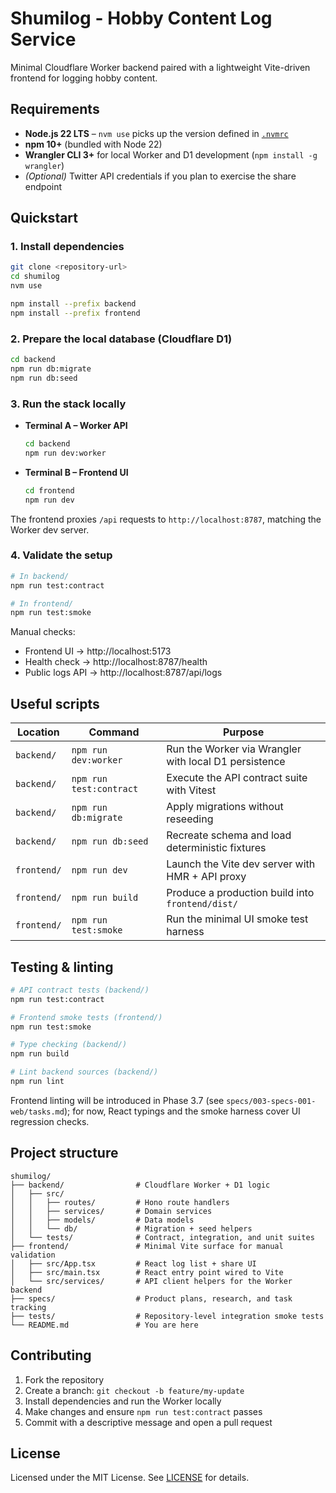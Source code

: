 # Shumilog - Hobby Content Log Service

Minimal Cloudflare Worker backend paired with a lightweight Vite-driven frontend for logging hobby content.

## Requirements

- **Node.js 22 LTS** – `nvm use` picks up the version defined in [`.nvmrc`](./.nvmrc)
- **npm 10+** (bundled with Node 22)
- **Wrangler CLI 3+** for local Worker and D1 development (`npm install -g wrangler`)
- *(Optional)* Twitter API credentials if you plan to exercise the share endpoint

## Quickstart

### 1. Install dependencies

```bash
git clone <repository-url>
cd shumilog
nvm use

npm install --prefix backend
npm install --prefix frontend
```

### 2. Prepare the local database (Cloudflare D1)

```bash
cd backend
npm run db:migrate
npm run db:seed
```

### 3. Run the stack locally

- **Terminal A – Worker API**

  ```bash
  cd backend
  npm run dev:worker
  ```

- **Terminal B – Frontend UI**

  ```bash
  cd frontend
  npm run dev
  ```

The frontend proxies `/api` requests to `http://localhost:8787`, matching the Worker dev server.

### 4. Validate the setup

```bash
# In backend/
npm run test:contract

# In frontend/
npm run test:smoke
```

Manual checks:

- Frontend UI → http://localhost:5173
- Health check → http://localhost:8787/health
- Public logs API → http://localhost:8787/api/logs

## Useful scripts

| Location | Command | Purpose |
|----------|---------|---------|
| `backend/` | `npm run dev:worker` | Run the Worker via Wrangler with local D1 persistence |
| `backend/` | `npm run test:contract` | Execute the API contract suite with Vitest |
| `backend/` | `npm run db:migrate` | Apply migrations without reseeding |
| `backend/` | `npm run db:seed` | Recreate schema and load deterministic fixtures |
| `frontend/` | `npm run dev` | Launch the Vite dev server with HMR + API proxy |
| `frontend/` | `npm run build` | Produce a production build into `frontend/dist/` |
| `frontend/` | `npm run test:smoke` | Run the minimal UI smoke test harness |

## Testing & linting

```bash
# API contract tests (backend/)
npm run test:contract

# Frontend smoke tests (frontend/)
npm run test:smoke

# Type checking (backend/)
npm run build

# Lint backend sources (backend/)
npm run lint
```

Frontend linting will be introduced in Phase 3.7 (see `specs/003-specs-001-web/tasks.md`); for now, React typings and the smoke harness cover UI regression checks.

## Project structure

```
shumilog/
├── backend/                # Cloudflare Worker + D1 logic
│   ├── src/
│   │   ├── routes/         # Hono route handlers
│   │   ├── services/       # Domain services
│   │   ├── models/         # Data models
│   │   └── db/             # Migration + seed helpers
│   └── tests/              # Contract, integration, and unit suites
├── frontend/               # Minimal Vite surface for manual validation
│   ├── src/App.tsx         # React log list + share UI
│   ├── src/main.tsx        # React entry point wired to Vite
│   └── src/services/       # API client helpers for the Worker backend
├── specs/                  # Product plans, research, and task tracking
├── tests/                  # Repository-level integration smoke tests
└── README.md               # You are here
```

## Contributing

1. Fork the repository
2. Create a branch: `git checkout -b feature/my-update`
3. Install dependencies and run the Worker locally
4. Make changes and ensure `npm run test:contract` passes
5. Commit with a descriptive message and open a pull request

## License

Licensed under the MIT License. See [LICENSE](./LICENSE) for details.